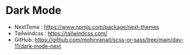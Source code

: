 # Dark Mode 

- NextTeme : https://www.npmjs.com/package/next-themes 
- Tailwindcss : https://tailwindcss.com/ 
- GitHub: https://github.com/mohinranait/scss-or-sass/tree/main/day-11/dark-mode-next 
